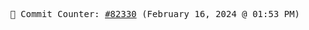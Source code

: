 <p align="center">
    <samp>
        📮 Commit Counter: <a href="https://github.com/Javascript-void0/Javascript-void0/commits/main">#82330</a> (February 16, 2024 @ 01:53 PM)
    </samp>
</p>